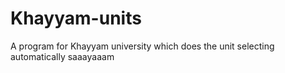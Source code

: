 # Khayyam-units
A program for Khayyam university which does the unit selecting automatically
saaayaaam
